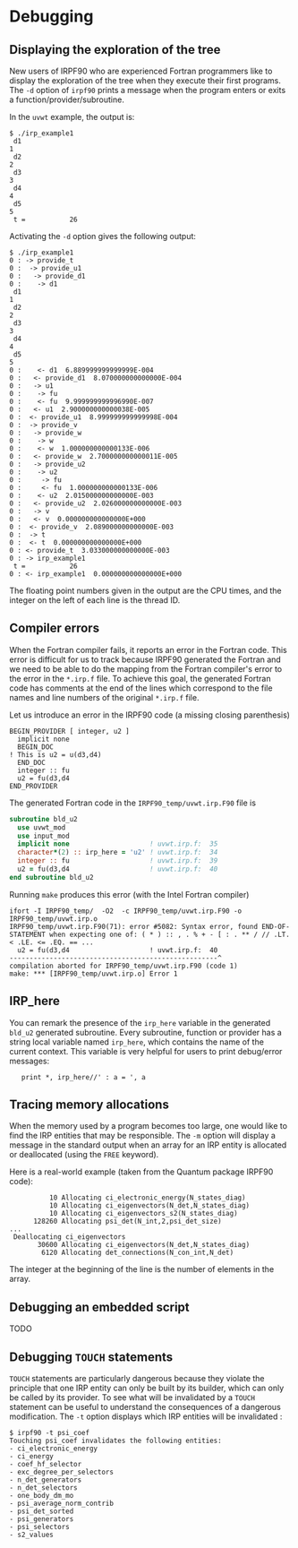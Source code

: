 Debugging
=========

Displaying the exploration of the tree
--------------------------------------

New users of IRPF90 who are experienced Fortran programmers like to
display the exploration of the tree when they execute their first programs.
The ``-d`` option of ``irpf90`` prints a message when the program enters
or exits a function/provider/subroutine. 

In the ``uvwt`` example, the output is:

```
$ ./irp_example1 
 d1
1
 d2
2
 d3
3
 d4
4
 d5
5
 t =           26
```

Activating the ``-d`` option gives the following output:

```
$ ./irp_example1 
0 : -> provide_t
0 :  -> provide_u1
0 :   -> provide_d1
0 :    -> d1
 d1
1
 d2
2
 d3
3
 d4
4
 d5
5
0 :    <- d1  6.889999999999999E-004
0 :   <- provide_d1  8.070000000000000E-004
0 :   -> u1
0 :    -> fu
0 :    <- fu  9.999999999996990E-007
0 :   <- u1  2.900000000000038E-005
0 :  <- provide_u1  8.999999999999998E-004
0 :  -> provide_v
0 :   -> provide_w
0 :    -> w
0 :    <- w  1.000000000000133E-006
0 :   <- provide_w  2.700000000000011E-005
0 :   -> provide_u2
0 :    -> u2
0 :     -> fu
0 :     <- fu  1.000000000000133E-006
0 :    <- u2  2.015000000000000E-003
0 :   <- provide_u2  2.026000000000000E-003
0 :   -> v
0 :   <- v  0.000000000000000E+000
0 :  <- provide_v  2.089000000000000E-003
0 :  -> t
0 :  <- t  0.000000000000000E+000
0 : <- provide_t  3.033000000000000E-003
0 : -> irp_example1
 t =           26
0 : <- irp_example1  0.000000000000000E+000
```

The floating point numbers given in the output are the CPU times, and the
integer on the left of each line is the thread ID.

Compiler errors
---------------

When the Fortran compiler fails, it reports an error in the Fortran code.
This error is difficult for us to track because IRPF90 generated the Fortran
and we need to be able to do the mapping from the Fortran compiler's error
to the error in the ``*.irp.f`` file. To achieve this goal, the generated
Fortran code has comments at the end of the lines which correspond to the
file names and line numbers of the original ``*.irp.f`` file.

Let us introduce an error in the IRPF90 code (a missing closing parenthesis)

``` irpf90
BEGIN_PROVIDER [ integer, u2 ]
  implicit none
  BEGIN_DOC
! This is u2 = u(d3,d4)
  END_DOC
  integer :: fu
  u2 = fu(d3,d4
END_PROVIDER
```

The generated Fortran code in the ``IRPF90_temp/uvwt.irp.F90`` file is 

``` fortran
subroutine bld_u2
  use uvwt_mod
  use input_mod
  implicit none                    ! uvwt.irp.f:  35
  character*(2) :: irp_here = 'u2' ! uvwt.irp.f:  34
  integer :: fu                    ! uvwt.irp.f:  39
  u2 = fu(d3,d4                    ! uvwt.irp.f:  40
end subroutine bld_u2
```

Running ``make`` produces this error (with the Intel Fortran compiler)

```
ifort -I IRPF90_temp/  -O2  -c IRPF90_temp/uvwt.irp.F90 -o IRPF90_temp/uvwt.irp.o
IRPF90_temp/uvwt.irp.F90(71): error #5082: Syntax error, found END-OF-STATEMENT when expecting one of: ( * ) :: , . % + - [ : . ** / // .LT. < .LE. <= .EQ. == ...
  u2 = fu(d3,d4                    ! uvwt.irp.f:  40
----------------------------------------------------^
compilation aborted for IRPF90_temp/uvwt.irp.F90 (code 1)
make: *** [IRPF90_temp/uvwt.irp.o] Error 1
```

IRP_here
--------

You can remark the presence of the ``irp_here`` variable in the generated
``bld_u2`` generated subroutine. Every subroutine, function or provider has
a string local variable named ``irp_here``, which contains the name of the
current context. This variable is very helpful for users to print debug/error
messages:

``` irpf90
   print *, irp_here//' : a = ', a
```

Tracing memory allocations
--------------------------

When the memory used by a program becomes too large, one would like to
find the IRP entities that may be responsible. The ``-m`` option will
display a message in the standard output when an array for an IRP entity is
allocated or deallocated (using the ``FREE`` keyword).

Here is a real-world example (taken from the Quantum package IRPF90 code):

```
          10 Allocating ci_electronic_energy(N_states_diag)
          10 Allocating ci_eigenvectors(N_det,N_states_diag)
          10 Allocating ci_eigenvectors_s2(N_states_diag)
      128260 Allocating psi_det(N_int,2,psi_det_size)
...
 Deallocating ci_eigenvectors
       30600 Allocating ci_eigenvectors(N_det,N_states_diag)
        6120 Allocating det_connections(N_con_int,N_det)
```

The integer at the beginning of the line is the number of elements in the
array.

Debugging an embedded script
----------------------------

TODO


Debugging ``TOUCH`` statements
------------------------------

``TOUCH`` statements are particularly dangerous because they violate
the principle that one IRP entity can only be built by its builder, which
can only be called by its provider. To see what will be invalidated by a
``TOUCH`` statement can be useful to understand the consequences of a
dangerous modification. The ``-t`` option displays which IRP entities will
be invalidated :

```
$ irpf90 -t psi_coef
Touching psi_coef invalidates the following entities:
- ci_electronic_energy
- ci_energy
- coef_hf_selector
- exc_degree_per_selectors
- n_det_generators
- n_det_selectors
- one_body_dm_mo
- psi_average_norm_contrib
- psi_det_sorted
- psi_generators
- psi_selectors
- s2_values
```


